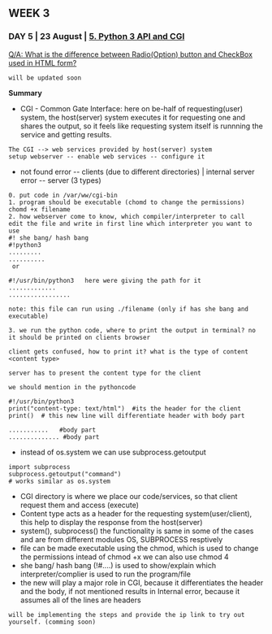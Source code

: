 ## WEEK 3
### DAY 5 | 23 August | [5. Python 3 API and CGI](https://www.youtube.com/watch?v=vBUx9KZyoZM&feature=youtu.be)  

[Q/A: What is the difference between Radio(Option) button and CheckBox used in HTML form?](https://www.linkedin.com/posts/iiec-rise_what-is-the-difference-between-radiooption-activity-6704649237650530305-rHAL)
```
will be updated soon
```     

**Summary**
-  CGI - Common Gate Interface: here on be-half of requesting(user) system, the host(server) system executes it for requesting one and shares the output, so it feels like requesting system itself is runnning the service and getting results. 
```
The CGI --> web services provided by host(server) system
setup webserver -- enable web services -- configure it
```
-  not found error -- clients (due to different directories) | internal server error -- server (3 types)
```
0. put code in /var/ww/cgi-bin
1. program should be executable (chomd to change the permissions) chomd +x filename
2. how webserver come to know, which compiler/interpreter to call
edit the file and write in first line which interpreter you want to use
#! she bang/ hash bang
#!python3 
.........
..........
 or

#!/usr/bin/python3   here were giving the path for it
.............
.................

note: this file can run using ./filename (only if has she bang and executable)

3. we run the python code, where to print the output in terminal? no
it should be printed on clients browser

client gets confused, how to print it? what is the type of content <content type>

server has to present the content type for the client

we should mention in the pythoncode

#!/usr/bin/python3 
print("content-type: text/html")  #its the header for the client
print()  # this new line will differentiate header with body part

...........   #body part
.............. #body part
```
-  instead of os.system we can use subprocess.getoutput
```
import subprocess
subprocess.getoutput("command")
# works similar as os.system
```

-  CGI directory is where we place our code/services, so that client request them and access (execute)
-  Content type acts as a header for the requesting system(user/client), this help to display the response from the host(server)
-  system(), subprocess() the functionality is same in some of the cases and are from different modules OS, SUBPROCESS resptively
-  file can be made executable using the chmod, which is used to change the permissions intead of chmod +x we can also use chmod 4
-  she bang/ hash bang (!#....) is used to show/explain which interpreter/complier is used to run the program/file
-  the new will play a major role in CGI, because it differentiates the header and the body, if not mentioned results in Internal error, because it assumes all of the lines are headers

```
will be implementing the steps and provide the ip link to try out yourself. (comming soon)
```
